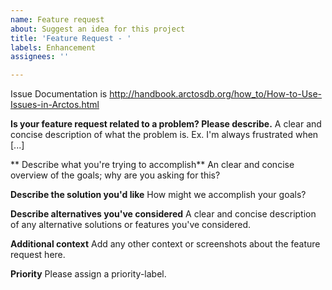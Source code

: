 ```yaml
---
name: Feature request
about: Suggest an idea for this project
title: 'Feature Request - '
labels: Enhancement
assignees: ''

---
```


Issue Documentation is http://handbook.arctosdb.org/how_to/How-to-Use-Issues-in-Arctos.html

**Is your feature request related to a problem? Please describe.**
A clear and concise description of what the problem is. Ex. I'm always frustrated when [...]

** Describe what you're trying to accomplish** 
An clear and concise overview of the goals; why are you asking for this?

**Describe the solution you'd like**
How might we accomplish your goals?

**Describe alternatives you've considered**
A clear and concise description of any alternative solutions or features you've considered.

**Additional context**
Add any other context or screenshots about the feature request here.

**Priority**
Please assign a priority-label.
